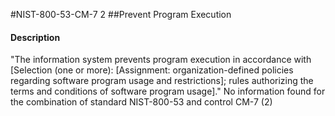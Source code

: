#NIST-800-53-CM-7 2
##Prevent Program Execution
#### Description
"The information system prevents program execution in accordance with [Selection (one or more): [Assignment: organization-defined policies regarding software program usage and restrictions]; rules authorizing the terms and conditions of software program usage]."
No information found for the combination of standard NIST-800-53 and control CM-7 (2)
